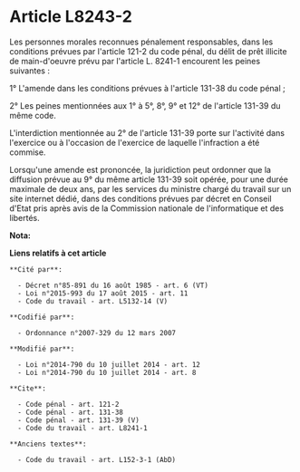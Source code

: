 # Article L8243-2

Les personnes morales reconnues pénalement responsables, dans les conditions prévues par l'article 121-2 du code pénal, du
délit de prêt illicite de main-d'oeuvre prévu par l'article L. 8241-1 encourent les peines suivantes : 

1° L'amende dans les conditions prévues à l'article 131-38 du code pénal ; 

2° Les peines mentionnées aux 1° à 5°, 8°, 9° et 12° de l'article 131-39 du même code. 

L'interdiction mentionnée au 2° de l'article 131-39 porte sur l'activité dans l'exercice ou à l'occasion de l'exercice de
laquelle l'infraction a été commise. 

Lorsqu'une amende est prononcée, la juridiction peut ordonner que la diffusion prévue au 9° du même article 131-39 soit
opérée, pour une durée maximale de deux ans, par les services du ministre chargé du travail sur un site internet dédié, dans
des conditions prévues par décret en Conseil d'Etat pris après avis de la Commission nationale de l'informatique et des
libertés.

**Nota:**



**Liens relatifs à cet article**

	**Cité par**:

	  - Décret n°85-891 du 16 août 1985 - art. 6 (VT)
	  - Loi n°2015-993 du 17 août 2015 - art. 11
	  - Code du travail - art. L5132-14 (V)

	**Codifié par**:

	  - Ordonnance n°2007-329 du 12 mars 2007

	**Modifié par**:

	  - Loi n°2014-790 du 10 juillet 2014 - art. 12
	  - Loi n°2014-790 du 10 juillet 2014 - art. 8

	**Cite**:

	  - Code pénal - art. 121-2
	  - Code pénal - art. 131-38
	  - Code pénal - art. 131-39 (V)
	  - Code du travail - art. L8241-1

	**Anciens textes**:

	  - Code du travail - art. L152-3-1 (AbD)
